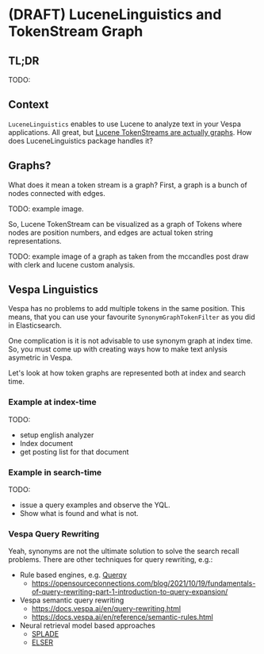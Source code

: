 # (DRAFT) LuceneLinguistics and TokenStream Graph

## TL;DR

TODO: 

## Context

`LuceneLinguistics` enables to use Lucene to analyze text in your Vespa applications.
All great, but [Lucene TokenStreams are actually graphs](https://blog.mikemccandless.com/2012/04/lucenes-tokenstreams-are-actually.html).
How does LuceneLinguistics package handles it?

## Graphs?

What does it mean a token stream is a graph?
First, a graph is a bunch of nodes connected with edges.

TODO: example image.

So, Lucene TokenStream can be visualized as a graph of Tokens where nodes are position numbers,
and edges are actual token string representations.

TODO: example image of a graph as taken from the mccandles post draw with clerk and lucene custom analysis.

## Vespa Linguistics

Vespa has no problems to add multiple tokens in the same position.
This means, that you can use your favourite `SynonymGraphTokenFilter` as you did in Elasticsearch.

One complication is it is not advisable to use synonym graph at index time.
So, you must come up with creating ways how to make text anlysis asymetric in Vespa.

Let's look at how token graphs are represented both at index and search time.

### Example at index-time

TODO: 
  - setup english analyzer
  - Index document
  - get posting list for that document

### Example in search-time

TODO: 
  - issue a query examples and observe the YQL.
  - Show what is found and what is not.

### Vespa Query Rewriting

Yeah, synonyms are not the ultimate solution to solve the search recall problems.
There are other techniques for query rewriting, e.g.:
- Rule based engines, e.g. [Querqy](https://github.com/querqy/querqy/)
  - https://opensourceconnections.com/blog/2021/10/19/fundamentals-of-query-rewriting-part-1-introduction-to-query-expansion/
- Vespa semantic query rewriting
  - https://docs.vespa.ai/en/query-rewriting.html
  - https://docs.vespa.ai/en/reference/semantic-rules.html
- Neural retrieval model based approaches
  - [SPLADE](https://github.com/naver/splade)
  - [ELSER](https://www.elastic.co/guide/en/machine-learning/current/ml-nlp-elser.html)
